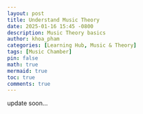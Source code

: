 ```yaml
---
layout: post
title: Understand Music Theory
date: 2025-01-16 15:45 -0800
description: Music Theory basics
author: khoa_pham
categories: [Learning Hub, Music & Theory]
tags: [Music Chamber]
pin: false
math: true
mermaid: true
toc: true
comments: true
---
```


update soon...